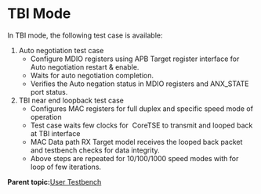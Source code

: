 # TBI Mode

In TBI mode, the following test case is available:

1.  Auto negotiation test case
    -   Configure MDIO registers using APB Target register interface for Auto negotiation restart &amp; enable.
    -   Waits for auto negotiation completion.
    -   Verifies the Auto negation status in MDIO registers and ANX\_STATE port status.
2.  TBI near end loopback test case
    -   Configures MAC registers for full duplex and specific speed mode of operation
    -   Test case waits few clocks for  CoreTSE to transmit and looped back at TBI interface
    -   MAC Data path RX Target model receives the looped back packet and testbench checks for data integrity.
    -   Above steps are repeated for 10/100/1000 speed modes with for loop of few iterations.

**Parent topic:**[User Testbench](GUID-C584B9DA-1B57-4BAC-BF34-FA144DAF1987.md)

